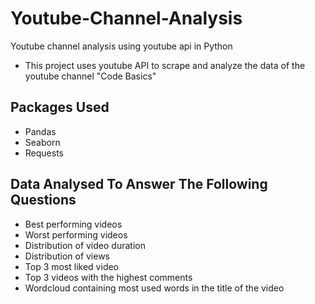 # Youtube-Channel-Analysis
Youtube channel analysis using youtube api in Python

- This project uses youtube API to scrape and analyze the data of the youtube channel "Code Basics"

## Packages Used
- Pandas
- Seaborn
- Requests

## Data Analysed To Answer The Following Questions
- Best performing videos
- Worst performing videos
- Distribution of video duration 
- Distribution of views 
- Top 3 most liked video
- Top 3 videos with the highest comments
- Wordcloud containing most used words in the title of the video

